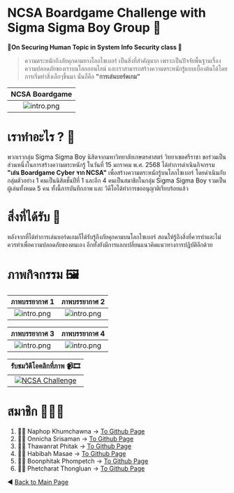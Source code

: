 # NCSA Boardgame Challenge with Sigma Sigma Boy Group 🗿
**🤖On Securing Human Topic in System Info Security class 👮** 
> ความตระหนักถึงภัยคุกคามทางโลกไซเบอร์ เป็นสิ่งที่สำคัญมาก เพราะเป็นปัจจัยพื้นฐานเรื่องความปลอดภัยของเราบนโลกออนไลน์ และเราสามารถสร้างความตระหนักรู้แบบเบื้องต้นได้โดยการเริ่มทำสิ่งเล็กๆขึ้นมา นั่นก็คือ **"การเล่นบอร์ดเกม"**

| NCSA Boardgame           |
:-------------------------:|
![intro.png](https://res.cloudinary.com/dzfeowrkg/image/upload/fl_preserve_transparency/v1737202296/CyberIMG_fwi2tu.jpg?_s=public-apps) |

# เราทำอะไร ? 🤔
พวกเรากลุ่ม Sigma Sigma Boy นิสิตจากมหาวิทยาลัยเกษตรศาสตร์ วิทยาเขตศรีราชา ขอร่วมเป็นส่วนหนึ่งในการสร้างความตระหนักรู้ ในวันที่ 15 มกราคม พ.ศ. 2568 ได้ทำการดำเนินกิจกรรม **"เล่น Boardgame Cyber จาก NCSA"** เพื่อสร้างความตระหนักรู้บนโลกไซเบอร์ โดยดำเนินกับกลุ่มตัวอย่าง 1 คนเป็นนิสิตชั้นปีที่ 1
และอีก 4 คนเป็นสมาชิกในกลุ่ม Sigma Sigma Boy รวมเป็นผู้เล่นทั้งหมด 5 คน ทั้งนี้การบันทึกภาพ และ วิดีโอได้ทำการขออนุญาติเรียบร้อยแล้ว

# สิ่งที่ได้รับ 📢
หลังจากที่ได้ทำการเล่นบอร์ดเกมก็ได้รับรู้ถึงภัยคุกคามบนโลกไซเบอร์ สอนให้รู้ถึงสิ่งที่ควรทำและไม่ควรทำเพื่อความปลอดภัยของตนเอง อีกทั้งยังมีการแลกเปลี่ยนแนวคิดแนวทางการปฎิบัติอีกด้วย

# ภาพกิจกรรม 🖼️



ภาพบรรยากาศ 1            |  ภาพบรรยากาศ 2
:-------------------------:|:-------------------------:
![intro.png](https://res.cloudinary.com/dzfeowrkg/image/upload/fl_preserve_transparency/v1737202295/CyberIMG2_yexwlp.jpg?_s=public-apps) |  ![intro.png](https://res.cloudinary.com/dzfeowrkg/image/upload/fl_preserve_transparency/v1737202295/CyberIMG3_r1lifz.jpg?_s=public-apps)

ภาพบรรยากาศ 3            |  ภาพบรรยากาศ 4
:-------------------------:|:-------------------------:
![intro.png](https://res.cloudinary.com/dzfeowrkg/image/upload/fl_preserve_transparency/v1737202295/CyberIMG4_uafhak.jpg?_s=public-apps) |  ![intro.png](https://res.cloudinary.com/dzfeowrkg/image/upload/fl_preserve_transparency/v1737202309/CyberIMG5_h7mzbq.jpg?_s=public-apps)

|รับชมวิดีโอคลิกที่ภาพ 📹🎞️        |
:-------------------------:|
[![NCSA Challenge](https://img.youtube.com/vi/EG8Q1cCaP7M/maxresdefault.jpg)](https://youtu.be/EG8Q1cCaP7M?feature=shared) |

# สมาชิก 👩🏻‍💻
1. 👦🏻 Naphop Khumchawna -> [To Github Page](ncsa.md) 
2. 🧕🏻 Onnicha Srisaman -> [To Github Page](https://momojoj.github.io/ncsa) 
3. 👸🏻 Thawanrat Phitak -> [To Github Page](https://tongyeh.github.io/ncsa) 
4. 🧕🏻 Habibah Masae -> [To Github Page](https://chocokorn.github.io/ncsa) 
5. 👧🏻 Boonphitak Phompetch -> [To Github Page](https://mrzcrocodile.github.io/ncsa) 
6. 👩🏻 Phetcharat Thongluan -> [To Github Page](https://nibkekie.github.io/ncsa) 

◀  [Back to Main Page](README.md)
